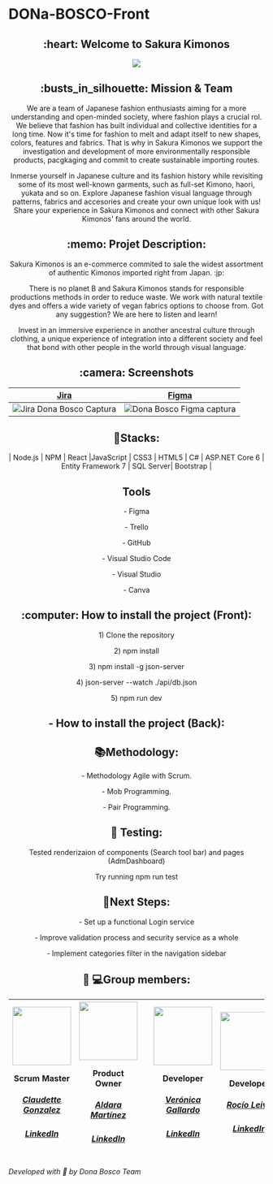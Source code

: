 # DONa-BOSCO-Front

 <h2 align="center"> :heart: Welcome to Sakura Kimonos</h2>



 <div align="center"><img src="https://user-images.githubusercontent.com/117834362/232772720-66bf2d7e-8e03-41be-9ee4-bc8930a5b2e6.png"></div>
 

<h2 align="center"> :busts_in_silhouette:  Mission & Team </h2>
 
  <p align="center"> We are a team of Japanese fashion enthusiasts aiming for a more understanding and open-minded society, where fashion plays a crucial rol. We believe that fashion has built individual and collective identities for a long time. Now it's time for fashion to melt and adapt itself to new shapes, colors, features and fabrics. That is why in Sakura Kimonos we support the investigation and development of more environmentally responsible products, pacgkaging and commit to create sustainable importing routes.</p>
   <p align="center">Inmerse yourself in Japanese culture and its fashion history while revisiting some of its most well-known garments, such as full-set Kimono, haori, yukata and so on. Explore Japanese fashion visual language through patterns, fabrics and accesories and create your own unique look with us! Share your experience in Sakura Kimonos and connect with other Sakura Kimonos' fans around the world.</p>


 <h2 align="center"> :memo:  Projet Description: </h2>
 
<p align="center">Sakura Kimonos is an e-commerce commited to sale the widest assortment of authentic Kimonos imported right from Japan. :jp:</p>
 <p align="center"> There is no planet B and Sakura Kimonos stands for responsible productions methods in order to reduce waste. We work with natural textile dyes and offers a wide variety of vegan fabrics options to choose from. Got any suggestion? We are here to listen and learn!</p>

<p align="center">Invest in an immersive experience in another ancestral culture through clothing, a unique experience of integration into a different society and feel that bond with other people in the world through visual language.</p>
 





<h2 align="center"> :camera:  Screenshots</h2>

| <a href="https://claudettenavass.atlassian.net/jira/software/projects/DB/boards/1">Jira</a> | <a href="https://www.figma.com/file/HKp6wLsOzz6CIM580gxGyy/DONa-Bosco?node-id=0-1&t=VgoOy3mtaRPkxyck-0">Figma</a> | 
| :---: | :---: | 
|![Jira Dona Bosco Captura](https://user-images.githubusercontent.com/117834362/232773343-2d572480-d1f6-40e9-ad43-1ebe824f6595.png)|![Dona Bosco Figma captura](https://user-images.githubusercontent.com/117834362/232772927-d513654e-7829-4c52-9f99-26e0e93361a5.png)|



<h2 align="center"> 🔧Stacks:</h2>

<p align="center">| Node.js | NPM | React |JavaScript | CSS3 | HTML5 | C# | ASP.NET Core 6 | Entity Framework 7 | SQL Server| Bootstrap |</p>


<h2 align="center">  Tools</h2>

<p align="center">- Figma</p>
<p align="center">- Trello</p>
<p align="center">- GitHub</p>
<p align="center">- Visual Studio Code</p>
<p align="center">- Visual Studio</p>
<p align="center">- Canva</p>



<h2 align="center"> :computer: How to install the project (Front):</h2>

<p align="center">1) Clone the repository</p>
<p align="center">2) npm install</p>
<p align="center">3) npm install -g json-server</p>
<p align="center">4) json-server --watch ./api/db.json</p>
<p align="center">5) npm run dev</p>


<h2 align="center"> - How to install the project (Back):</h2>


<h2 align="center"> 📚Methodology:</h2>

<p align="center">- Methodology Agile with Scrum.</p>
<p align="center">- Mob Programming.</p>
<p align="center">- Pair Programming.</p>

<h2 align="center"> 👀  Testing:</h2>
<p align="center"> Tested renderizaion of components (Search tool bar) and pages (AdmDashboard) </p> 
<p align="center"> Try running npm run test </p> 
<h2 align="center">  🧪Next Steps:</h2>

<p align="center"> - Set up a functional Login service </p>
<p align="center"> - Improve validation process and security service as a whole </p> 
<p align="center"> - Implement categories filter in the navigation sidebar </p>  


<h2 align="center"> 👩‍ 💻Group members:</h2>




|<img src="https://user-images.githubusercontent.com/117834362/232775703-7d23d054-84ad-42a5-a5f8-1b4abd438bd2.png" width=115><p>Scrum Master</p><h5><a href="https://github.com/CLAUDETTEGONZALEZ">Claudette Gonzalez</a></h5><h5><a href="https://www.linkedin.com/in/claudette-gonzalez-4651aa266/">LinkedIn</a></h5>|<img src="https://user-images.githubusercontent.com/117834362/232777941-ed5e4902-4d5b-4ef1-843f-3f1de5f58809.png" width=115><p>Product Owner</p><h5><a href="https://github.com/AldaraMG">Aldara Martínez</a></h5><h5><a href="https://www.linkedin.com/in/aldara-mart%C3%ADnez-g%C3%A1lvez-a937a2127/">LinkedIn</a></h5>||<img src="https://user-images.githubusercontent.com/117834362/226876297-6c7b09d6-c2fe-4a4e-9406-324bd8aca214.jpg" width=115><p>Developer</p><h5><a href="https://github.com/VeronicaAnais">Verónica Gallardo</a></h5><h5><a href="https://www.linkedin.com/in/ver%C3%B3nica-gallardo-pedemonte-b537314b/">LinkedIn</a></h5>|<img src="https://user-images.githubusercontent.com/117834362/226867726-d41a6307-9121-48bf-9083-acbb2da7db5e.jpg" width=115><p>Developer</p><h5><a href="https://github.com/Rocio-Leiva">Rocío Leiva</a></h5><h5><a href="https://www.linkedin.com/in/rocio-leiva-pecho/">LinkedIn</a></h5>|
| :---: | :---: | :---: | :---: | :---: |




*Developed with :sparkling_heart: by Dona Bosco Team*
